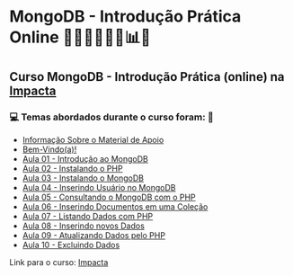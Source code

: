 # MongoDB - Introdução Prática Online 👨🏻‍💻🤖🤪🎲📊💾
## Curso MongoDB - Introdução Prática (online) na [Impacta](https://impacta.com.br/cursos/introducao-pratica-ao-mongodb-online)
### 💻 Temas abordados durante o curso foram: 🚀
- [Informação Sobre o Material de Apoio](https://github.com/romulovieira777/MongoDB_Introducao_Pratica_Online/tree/main/Informacao_Sobre_o_Material_de_Apoio)
- [Bem-Vindo(a)!](https://github.com/romulovieira777/MongoDB_Introducao_Pratica_Online/tree/main/Bem_Vindo_a)
- [Aula 01 - Introdução ao MongoDB](https://github.com/romulovieira777/MongoDB_Introducao_Pratica_Online/tree/main/Aula_01_Introducao_ao_MongoDB)
- [Aula 02 - Instalando o PHP](https://github.com/romulovieira777/MongoDB_Introducao_Pratica_Online)
- [Aula 03 - Instalando o MongoDB](https://github.com/romulovieira777/MongoDB_Introducao_Pratica_Online/tree/main/Aula_03_Instalando_o_Mongodb)
- [Aula 04 - Inserindo Usuário no MongoDB](https://github.com/romulovieira777/MongoDB_Introducao_Pratica_Online/tree/main/Aula_04_Inserindo_Usuario_no_MongoDB)
- [Aula 05 - Consultando o MongoDB com o PHP](https://github.com/romulovieira777/MongoDB_Introducao_Pratica_Online/tree/main/Aula_05_Consultando_o_MongoDB_com_o_PHP)
- [Aula 06 - Inserindo Documentos em uma Coleção](https://github.com/romulovieira777/MongoDB_Introducao_Pratica_Online/tree/main/Aula_06_Inserindo_Documentos_em_uma_Colecao)
- [Aula 07 - Listando Dados com PHP](https://github.com/romulovieira777/MongoDB_Introducao_Pratica_Online/tree/main/Aula_07_Listando_Dados_com_PHP)
- [Aula 08 - Inserindo novos Dados](https://github.com/romulovieira777/MongoDB_Introducao_Pratica_Online/tree/main/Aula_08_Inserindo_Novos_Dados)
- [Aula 09 - Atualizando Dados pelo PHP](https://github.com/romulovieira777/MongoDB_Introducao_Pratica_Online/tree/main/Aula_09_Atualizando_Dados_pelo_PHP)
- [Aula 10 - Excluindo Dados]()

Link para o curso: [Impacta](https://impacta.com.br/cursos/introducao-pratica-ao-mongodb-online)
